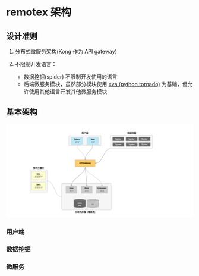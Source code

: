 # remotex 架构

## 设计准则

1. 分布式微服务架构(Kong 作为 API gateway)
2. 不限制开发语言：

    - 数据挖掘(spider) 不限制开发使用的语言
    - 后端微服务模块，虽然部分模块使用 [eva (python tornado)](https://github.com/ooclab/eva) 为基础，但允许使用其他语言开发其他微服务模块

## 基本架构

![](./remotex-arch.png)

### 用户端

### 数据挖掘

### 微服务
